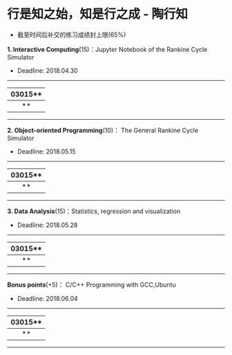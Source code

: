 # 行是知之始，知是行之成 - 陶行知

* 截至时间后补交的练习成绩封上限(65%)

**1. Interactive Computing**(15)：Jupyter Notebook of the Rankine Cycle Simulator 

* Deadline: 2018.04.30

-----
|03015**  |
|:--------:| 
|  **  | 
---------


**2. Object-oriented Programming**(10)： The General Rankine Cycle Simulator

* Deadline: 2018.05.15

-----
|03015**  |
|:--------:| 
|  **  | 
---------

**3. Data Analysis**(15)：Statistics, regression and visualization

* Deadline: 2018.05.28

-----
|03015**  |
|:--------:| 
|  **  | 
---------

**Bonus points**(+5)： C/C++ Programming with GCC,Ubuntu  

* Deadline: 2018.06.04

-----
|03015**  |
|:--------:| 
|  **  | 
---------